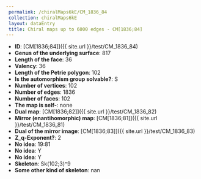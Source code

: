 ```yaml
--- 
 permalink: /chiralMaps6kE/CM_1836_84 
 collection: chiralMaps6kE
 layout: dataEntry
 title: Chiral maps up to 6000 edges - CM[1836;84]
---
```


- **ID**: [CM[1836;84]]({{ site.url }}/test/CM_1836_84)
- **Genus of the underlying surface**: 817
- **Length of the face**: 36
- **Valency**: 36
- **Length of the Petrie polygon**: 102
- **Is the automorphism group solvable?**: S
- **Number of vertices**: 102
- **Number of edges**: 1836
- **Number of faces**: 102
- **The map is self-**: none
- **Dual map**: [CM[1836;82]]({{ site.url }}/test/CM_1836_82)
- **Mirror (enantihomorphic) map**: [CM[1836;81]]({{ site.url }}/test/CM_1836_81)
- **Dual of the mirror image**: [CM[1836;83]]({{ site.url }}/test/CM_1836_83)
- **Z_q-Exponent?**: 2
- **No idea**:  19:81
- **No idea**: Y
- **No idea**: Y
- **Skeleton**: Sk(102;3)^9
- **Some other kind of skeleton**: nan
